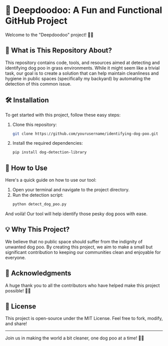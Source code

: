 

# 🐾 Deepdoodoo: A Fun and Functional GitHub Project #

Welcome to the "Deepdoodoo" project! 🐾💩

## 🎯 What is This Repository About? ##

This repository contains code, tools, and resources aimed at detecting and identifying dog poo in grass environments. While it might seem like a trivial task, our goal is to create a solution that can help maintain cleanliness and hygiene in public spaces (specifically my backyard) by automating the detection of this common issue.

## 🛠️ Installation ##

To get started with this project, follow these easy steps:

1. Clone this repository:
   ```bash
   git clone https://github.com/yourusername/identifying-dog-poo.git
   ```

2. Install the required dependencies:
   ```bash
   pip install dog-detection-library
   ```

## 🛑 How to Use ##

Here's a quick guide on how to use our tool:

1. Open your terminal and navigate to the project directory.
2. Run the detection script:
   ```bash
   python detect_dog_poo.py
   ```

And voilà! Our tool will help identify those pesky dog poos with ease.

## 💡 Why This Project? ##

We believe that no public space should suffer from the indignity of unwanted dog poo. By creating this project, we aim to make a small but significant contribution to keeping our communities clean and enjoyable for everyone.

## 🙏 Acknowledgments ##

A huge thank you to all the contributors who have helped make this project possible! 🐾✨

## 📝 License ##

This project is open-source under the MIT License. Feel free to fork, modify, and share!

---

Join us in making the world a bit cleaner, one dog poo at a time! 🐾💩
